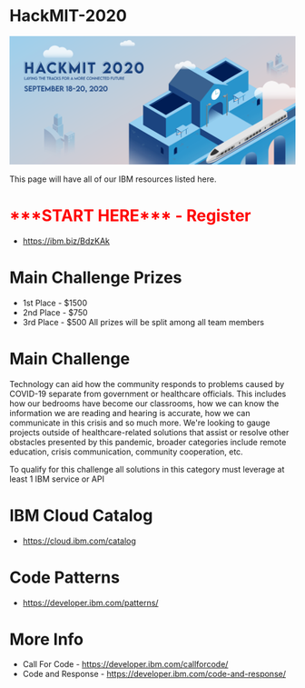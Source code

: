 # HackMIT-2020

<p align="center">
  <img width="800" src="https://github.com/IBM/HackMIT-2020/blob/master/Screen%20Shot%202020-09-16%20at%204.53.44%20PM.png">
</p>

This page will have all of our IBM resources listed here.

# <font color="red">\*\*\*START HERE\*\*\* - Register</font>
* https://ibm.biz/BdzKAk

# Main Challenge Prizes
* 1st Place - $1500
* 2nd Place - $750
* 3rd Place - $500
All prizes will be split among all team members 

# Main Challenge
Technology can aid how the community responds to problems caused by COVID-19 separate from government or healthcare officials. This includes how our bedrooms have become our classrooms, how we can know the information we are reading and hearing is accurate, how we can communicate in this crisis and so much more. We're looking to gauge projects outside of healthcare-related solutions that assist or resolve other obstacles presented by this pandemic, broader categories include remote education, crisis communication, community cooperation, etc. 

To qualify for this challenge all solutions in this category must leverage at least 1 IBM service or API
  
# IBM Cloud Catalog
* https://cloud.ibm.com/catalog

# Code Patterns
* https://developer.ibm.com/patterns/

# More Info
* Call For Code - https://developer.ibm.com/callforcode/
* Code and Response - https://developer.ibm.com/code-and-response/
